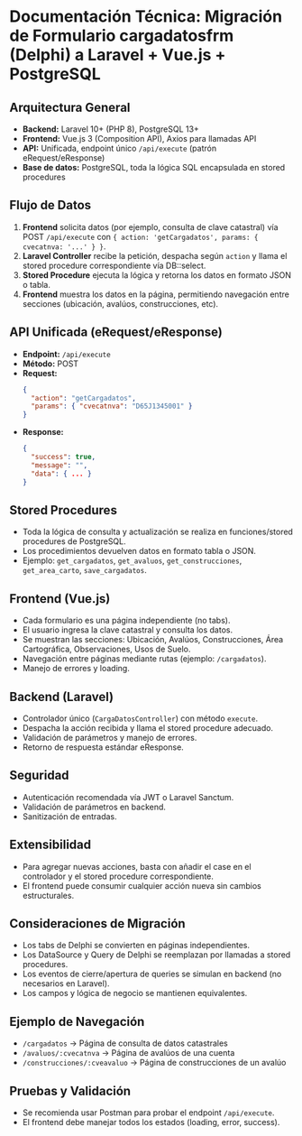 # Documentación Técnica: Migración de Formulario cargadatosfrm (Delphi) a Laravel + Vue.js + PostgreSQL

## Arquitectura General
- **Backend:** Laravel 10+ (PHP 8), PostgreSQL 13+
- **Frontend:** Vue.js 3 (Composition API), Axios para llamadas API
- **API:** Unificada, endpoint único `/api/execute` (patrón eRequest/eResponse)
- **Base de datos:** PostgreSQL, toda la lógica SQL encapsulada en stored procedures

## Flujo de Datos
1. **Frontend** solicita datos (por ejemplo, consulta de clave catastral) vía POST `/api/execute` con `{ action: 'getCargadatos', params: { cvecatnva: '...' } }`.
2. **Laravel Controller** recibe la petición, despacha según `action` y llama el stored procedure correspondiente vía DB::select.
3. **Stored Procedure** ejecuta la lógica y retorna los datos en formato JSON o tabla.
4. **Frontend** muestra los datos en la página, permitiendo navegación entre secciones (ubicación, avalúos, construcciones, etc).

## API Unificada (eRequest/eResponse)
- **Endpoint:** `/api/execute`
- **Método:** POST
- **Request:**
  ```json
  {
    "action": "getCargadatos",
    "params": { "cvecatnva": "D65J1345001" }
  }
  ```
- **Response:**
  ```json
  {
    "success": true,
    "message": "",
    "data": { ... }
  }
  ```

## Stored Procedures
- Toda la lógica de consulta y actualización se realiza en funciones/stored procedures de PostgreSQL.
- Los procedimientos devuelven datos en formato tabla o JSON.
- Ejemplo: `get_cargadatos`, `get_avaluos`, `get_construcciones`, `get_area_carto`, `save_cargadatos`.

## Frontend (Vue.js)
- Cada formulario es una página independiente (no tabs).
- El usuario ingresa la clave catastral y consulta los datos.
- Se muestran las secciones: Ubicación, Avalúos, Construcciones, Área Cartográfica, Observaciones, Usos de Suelo.
- Navegación entre páginas mediante rutas (ejemplo: `/cargadatos`).
- Manejo de errores y loading.

## Backend (Laravel)
- Controlador único (`CargaDatosController`) con método `execute`.
- Despacha la acción recibida y llama el stored procedure adecuado.
- Validación de parámetros y manejo de errores.
- Retorno de respuesta estándar eResponse.

## Seguridad
- Autenticación recomendada vía JWT o Laravel Sanctum.
- Validación de parámetros en backend.
- Sanitización de entradas.

## Extensibilidad
- Para agregar nuevas acciones, basta con añadir el case en el controlador y el stored procedure correspondiente.
- El frontend puede consumir cualquier acción nueva sin cambios estructurales.

## Consideraciones de Migración
- Los tabs de Delphi se convierten en páginas independientes.
- Los DataSource y Query de Delphi se reemplazan por llamadas a stored procedures.
- Los eventos de cierre/apertura de queries se simulan en backend (no necesarios en Laravel).
- Los campos y lógica de negocio se mantienen equivalentes.

## Ejemplo de Navegación
- `/cargadatos` → Página de consulta de datos catastrales
- `/avaluos/:cvecatnva` → Página de avalúos de una cuenta
- `/construcciones/:cveavaluo` → Página de construcciones de un avalúo

## Pruebas y Validación
- Se recomienda usar Postman para probar el endpoint `/api/execute`.
- El frontend debe manejar todos los estados (loading, error, success).

